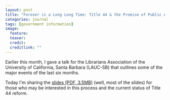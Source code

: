 ```yaml
---
layout: post
title: "Forever is a Long Long Time: Title 44 & the Promise of Public Access to Federal Information"
categories: journal
tags: [government information]
image:
  feature: 
  teaser: 
  credit: 
  creditlink: ""
---
```


Earlier this month, I gave a talk for the Librarians Association of the University of California, Santa Barbara (LAUC-SB) that outlines some of the major events of the last six months.

Today I'm sharing the [slides (PDF, 3.5MB)](master/images/title_44_reform_redacted.pdf) (well, most of the slides) for those who may be interested in this process and the current status of Title 44 reform. 